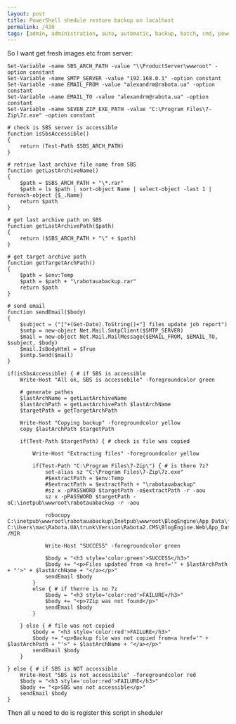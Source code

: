 ```yaml
---
layout: post
title: PowerShell shedule restore backup on localhost
permalink: /430
tags: [admin, administration, auto, automatic, backup, batch, cmd, powershell, ps, ps1, restore, shell]
---
```


So I want get fresh images etc from server:

    Set-Variable -name SBS_ARCH_PATH -value "\\ProductServer\wwwroot" -option constant
    Set-Variable -name SMTP_SERVER -value "192.168.0.1" -option constant
    Set-Variable -name EMAIL_FROM -value "alexandrm@rabota.ua" -option constant
    Set-Variable -name EMAIL_TO -value "alexandrm@rabota.ua" -option constant
    Set-Variable -name SEVEN_ZIP_EXE_PATH -value "C:\Program Files\7-Zip\7z.exe" -option constant

    # check is SBS server is accessible
    function isSbsAccessible()
    {
        return (Test-Path $SBS_ARCH_PATH)
    }

    # retrive last archive file name from SBS
    function getLastArchiveName()
    {
        $path = $SBS_ARCH_PATH + "\*.rar"
        $path = ls $path | sort-object Name | select-object -last 1 | foreach-object {$_.Name}
        return $path
    }

    # get last archive path on SBS
    function getLastArchivePath($path)
    {
        return ($SBS_ARCH_PATH + "\" + $path)
    }

    # get target archive path
    function getTargetArchPath()
    {
        $path = $env:Temp
        $path = $path + "\rabotauabackup.rar"
        return $path
    }

    # send email
    function sendEmail($body)
    {
        $subject = ("["+(Get-Date).ToString()+"] files update job report")
        $smtp = new-object Net.Mail.SmtpClient($SMTP_SERVER)
        $mail = new-object Net.Mail.MailMessage($EMAIL_FROM, $EMAIL_TO, $subject, $body)
        $mail.IsBodyHtml = $True
        $smtp.Send($mail)
    }

    if(isSbsAccessible) { # if SBS is accessible
        Write-Host "All ok, SBS is accessebile" -foregroundcolor green

        # generate pathes
        $lastArchName = getLastArchiveName
        $lastArchPath = getLastArchivePath $lastArchName
        $targetPath = getTargetArchPath

        Write-Host "Copying backup" -foregroundcolor yellow
        copy $lastArchPath $targetPath

        if(Test-Path $targetPath) { # check is file was copied

            Write-Host "Extracting files" -foregroundcolor yellow

            if(Test-Path "C:\Program Files\7-Zip\") { # is there 7z?
                set-alias sz "C:\Program Files\7-Zip\7z.exe"
                #$extractPath = $env:Temp
                #$extractPath = $extractPath + "\rabotauabackup"
                #sz x -pPASSWORD $targetPath -o$extractPath -r -aou
                sz x -pPASSWORD $targetPath -oC:\inetpub\wwwroot\rabotauabackup -r -aou

                robocopy C:\inetpub\wwwroot\rabotauabackup\Inetpub\wwwroot\BlogEngine\App_Data\files C:\Users\mac\Rabota.UA\trunk\Version\Rabota2.CMS\BlogEngine.Web\App_Data\files /MIR

                Write-Host "SUCCESS" -foregroundcolor green

                $body = "<h3 style='color:green'>SUCCESS</h3>"
                $body += "<p>Files updated from <a href='" + $lastArchPath + "'>" + $lastArchName + "</a></p>"
                sendEmail $body
            }
            else { # if therre is no 7z
                $body = "<h3 style='color:red'>FAILURE</h3>"
                $body += "<p>7Zip was not found</p>"
                sendEmail $body
            }

        } else { # file was not copied
            $body = "<h3 style='color:red'>FAILURE</h3>"
            $body += "<p>Backup file was not copied from<a href='" + $lastArchPath + "'>" + $lastArchName + "</a></p>"
            sendEmail $body
        }

    } else { # if SBS is NOT accessible
        Write-Host "SBS is not accessibile" -foregroundcolor red
        $body = "<h3 style='color:red'>FAILURE</h3>"
        $body += "<p>SBS was not accessible</p>"
        sendEmail $body
    }

Then all u need to do is register this script in sheduler
